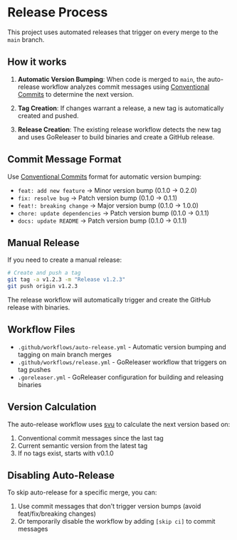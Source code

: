 # Release Process

This project uses automated releases that trigger on every merge to the `main` branch.

## How it works

1. **Automatic Version Bumping**: When code is merged to `main`, the auto-release workflow analyzes commit messages using [Conventional Commits](https://www.conventionalcommits.org/) to determine the next version.

2. **Tag Creation**: If changes warrant a release, a new tag is automatically created and pushed.

3. **Release Creation**: The existing release workflow detects the new tag and uses GoReleaser to build binaries and create a GitHub release.

## Commit Message Format

Use [Conventional Commits](https://www.conventionalcommits.org/) format for automatic version bumping:

- `feat: add new feature` → Minor version bump (0.1.0 → 0.2.0)
- `fix: resolve bug` → Patch version bump (0.1.0 → 0.1.1)
- `feat!: breaking change` → Major version bump (0.1.0 → 1.0.0)
- `chore: update dependencies` → Patch version bump (0.1.0 → 0.1.1)
- `docs: update README` → Patch version bump (0.1.0 → 0.1.1)

## Manual Release

If you need to create a manual release:

```bash
# Create and push a tag
git tag -a v1.2.3 -m "Release v1.2.3"
git push origin v1.2.3
```

The release workflow will automatically trigger and create the GitHub release with binaries.

## Workflow Files

- `.github/workflows/auto-release.yml` - Automatic version bumping and tagging on main branch merges
- `.github/workflows/release.yml` - GoReleaser workflow that triggers on tag pushes
- `.goreleaser.yml` - GoReleaser configuration for building and releasing binaries

## Version Calculation

The auto-release workflow uses [svu](https://github.com/caarlos0/svu) to calculate the next version based on:

1. Conventional commit messages since the last tag
2. Current semantic version from the latest tag
3. If no tags exist, starts with v0.1.0

## Disabling Auto-Release

To skip auto-release for a specific merge, you can:

1. Use commit messages that don't trigger version bumps (avoid feat/fix/breaking changes)
2. Or temporarily disable the workflow by adding `[skip ci]` to commit messages